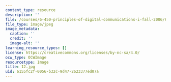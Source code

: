 ```yaml
---
content_type: resource
description: ''
file: /courses/6-450-principles-of-digital-communications-i-fall-2006/6155fc2f0056b32c9d472623377ed07a_12.jpg
file_type: image/jpeg
image_metadata:
  caption: ''
  credit: ''
  image-alt: ''
learning_resource_types: []
license: https://creativecommons.org/licenses/by-nc-sa/4.0/
ocw_type: OCWImage
resourcetype: Image
title: 12.jpg
uid: 6155fc2f-0056-b32c-9d47-2623377ed07a
---
```

